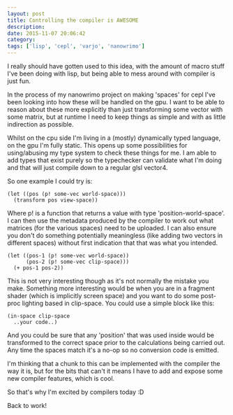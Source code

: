 ```yaml
---
layout: post
title: Controlling the compiler is AWESOME
description:
date: 2015-11-07 20:06:42
category:
tags: ['lisp', 'cepl', 'varjo', 'nanowrimo']
---
```


I really should have gotten used to this idea, with the amount of macro stuff Ι've been doing with lisp, but being able to mess around with compiler is just fun.

In the process of my nanowrimo project on making 'spaces' for cepl Ι've been looking into how these will be handled on the gpu. I want to be able to reason about these more explicitly than just transforming some vector with some matrix, but at runtime Ι need to keep things as simple and with as little indirection as possible.

Whilst on the cpu side I'm living in a (mostly) dynamically typed language, on the gpu I'm fully static. This opens up some possibilities for using/abusing my type system to check these things for me. I am able to add types that exist purely so the typechecker can validate what I'm doing and that will just compile down to a regular glsl vector4.

So one example I could try is:

    (let ((pos (p! some-vec world-space)))
      (transform pos view-space))

Where p! is a function that returns a value with type 'position-world-space'. I can then use the metadata produced by the compiler to work out what matrices (for the various spaces) need to be uploaded. I can also ensure you don't do something potentially meaningless (like adding two vectors in different spaces) without first indication that that was what you intended.

    (let ((pos-1 (p! some-vec world-space))
          (pos-2 (p! some-vec clip-space)))
      (+ pos-1 pos-2))

This is not very interesting though as it's not normally the mistake you make. Something more interesting would be when you are in a fragment shader (which is implicitly screen space) and you want to do some post-proc lighting based in clip-space. You could use a simple block like this:

    (in-space clip-space
      ..your code..)

And you could be sure that any 'position' that was used inside would be transformed to the correct space prior to the calculations being carried out. Any time the spaces match it's a no-op so no conversion code is emitted.


I'm thinking that a chunk to this can be implemented with the compiler the way it is, but for the bits that can't it means I have to add and expose some new compiler features, which is cool.

So that's why I'm excited by compilers today :D

Back to work!
